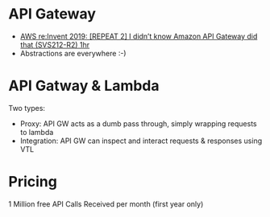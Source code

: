 # API Gateway
- [AWS re:Invent 2019: [REPEAT 2] I didn’t know Amazon API Gateway did that (SVS212-R2) 1hr](https://youtu.be/yfJZc3sJZ8E)
- Abstractions are everywhere :-)

# API Gatway & Lambda
Two types:
- Proxy: API GW acts as a dumb pass through, simply wrapping requests to lambda
- Integration: API GW can inspect and interact requests & responses using VTL

# Pricing
1 Million free API Calls Received per month (first year only)
